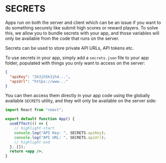 # SECRETS

Apps run on both the server and client which can be an issue if you want to do something securely like submit high scores or reward players. To solve this, we allow you to bundle secrets with your app, and those variables will only be available from the code that runs on the server.

Secrets can be used to store private API URLs, API tokens etc.

To use secrets in your app, simply add a `secrets.json` file to your app folder, populated with things you only want to access on the server:

```json
{
  "apiKey": "2k3jh5k3jh4...",
  "apiUrl": "https://www..."
}
```

You can then access them directly in your app code using the globally available `SECRETS` utility, and they will only be available on the server side:

```jsx
import React from "react";

export default function App() {
  useEffect(() => {
    // highlight-start
    console.log("API Key: ", SECRETS.apiKey);
    console.log("API URL: ", SECRETS.apiUrl);
    // highlight-end
  }, []);
  return <app />;
}
```